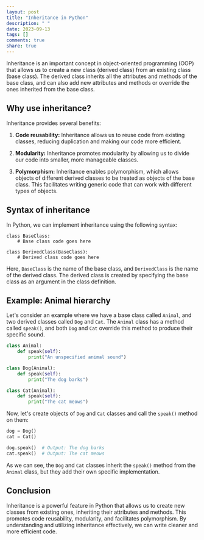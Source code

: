 ```yaml
---
layout: post
title: "Inheritance in Python"
description: " "
date: 2023-09-13
tags: []
comments: true
share: true
---
```


Inheritance is an important concept in object-oriented programming (OOP) that allows us to create a new class (derived class) from an existing class (base class). The derived class inherits all the attributes and methods of the base class, and can also add new attributes and methods or override the ones inherited from the base class.

## Why use inheritance?

Inheritance provides several benefits:

1. **Code reusability:** Inheritance allows us to reuse code from existing classes, reducing duplication and making our code more efficient.

2. **Modularity:** Inheritance promotes modularity by allowing us to divide our code into smaller, more manageable classes.

3. **Polymorphism:** Inheritance enables polymorphism, which allows objects of different derived classes to be treated as objects of the base class. This facilitates writing generic code that can work with different types of objects.

## Syntax of inheritance

In Python, we can implement inheritance using the following syntax:

```
class BaseClass:
    # Base class code goes here

class DerivedClass(BaseClass):
    # Derived class code goes here
```

Here, `BaseClass` is the name of the base class, and `DerivedClass` is the name of the derived class. The derived class is created by specifying the base class as an argument in the class definition.

## Example: Animal hierarchy

Let's consider an example where we have a base class called `Animal`, and two derived classes called `Dog` and `Cat`. The `Animal` class has a method called `speak()`, and both `Dog` and `Cat` override this method to produce their specific sound.

```python
class Animal:
    def speak(self):
        print("An unspecified animal sound")

class Dog(Animal):
    def speak(self):
        print("The dog barks")

class Cat(Animal):
    def speak(self):
        print("The cat meows")
```

Now, let's create objects of `Dog` and `Cat` classes and call the `speak()` method on them:

```python
dog = Dog()
cat = Cat()

dog.speak()  # Output: The dog barks
cat.speak()  # Output: The cat meows
```

As we can see, the `Dog` and `Cat` classes inherit the `speak()` method from the `Animal` class, but they add their own specific implementation.

## Conclusion

Inheritance is a powerful feature in Python that allows us to create new classes from existing ones, inheriting their attributes and methods. This promotes code reusability, modularity, and facilitates polymorphism. By understanding and utilizing inheritance effectively, we can write cleaner and more efficient code.